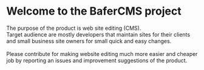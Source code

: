 # Welcome to the BaferCMS project
 The purpose of the product is web site editing (CMS).<br>
 Target audience are mostly developers that maintain sites for their clients and small business site owners for small quick and easy changes.<br><br>
 Please contribute for making website editing much more easier and cheaper job by reporting an issues and improvement suggestions of the product.
